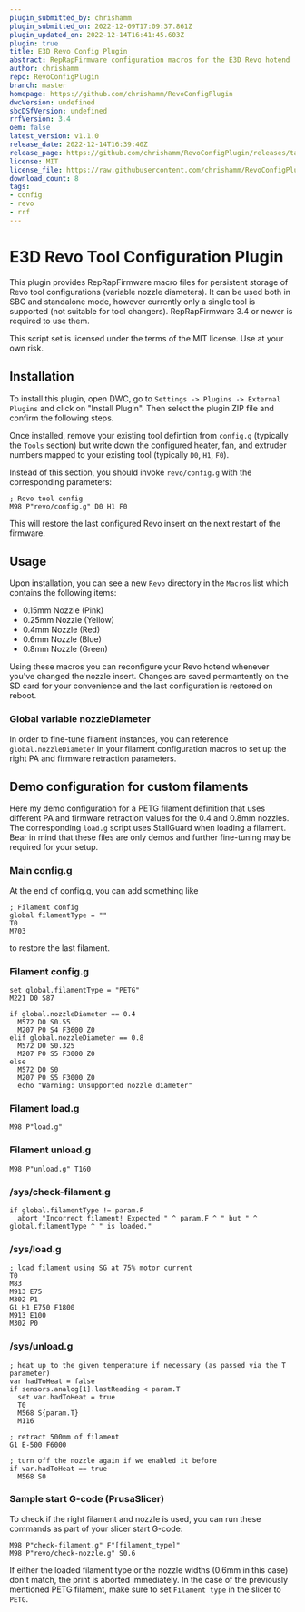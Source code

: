 ```yaml
---
plugin_submitted_by: chrishamm
plugin_submitted_on: 2022-12-09T17:09:37.861Z
plugin_updated_on: 2022-12-14T16:41:45.603Z
plugin: true
title: E3D Revo Config Plugin
abstract: RepRapFirmware configuration macros for the E3D Revo hotend
author: chrishamm
repo: RevoConfigPlugin
branch: master
homepage: https://github.com/chrishamm/RevoConfigPlugin
dwcVersion: undefined
sbcDSfVersion: undefined
rrfVersion: 3.4
oem: false
latest_version: v1.1.0
release_date: 2022-12-14T16:39:40Z
release_page: https://github.com/chrishamm/RevoConfigPlugin/releases/tag/v1.1.0
license: MIT
license_file: https://raw.githubusercontent.com/chrishamm/RevoConfigPlugin/master/LICENSE
download_count: 8
tags:
- config
- revo
- rrf
---
```


# E3D Revo Tool Configuration Plugin

This plugin provides RepRapFirmware macro files for persistent storage of Revo tool configurations (variable nozzle diameters).
It can be used both in SBC and standalone mode, however currently only a single tool is supported (not suitable for tool changers).
RepRapFirmware 3.4 or newer is required to use them.

This script set is licensed under the terms of the MIT license. Use at your own risk.

## Installation

To install this plugin, open DWC, go to `Settings -> Plugins -> External Plugins` and click on "Install Plugin".
Then select the plugin ZIP file and confirm the following steps.

Once installed, remove your existing tool defintion from `config.g` (typically the `Tools` section) but write down the configured heater, fan, and extruder numbers mapped to your existing tool (typically `D0`, `H1`, `F0`).

Instead of this section, you should invoke `revo/config.g` with the corresponding parameters:


```
; Revo tool config
M98 P"revo/config.g" D0 H1 F0
```

This will restore the last configured Revo insert on the next restart of the firmware.

## Usage

Upon installation, you can see a new `Revo` directory in the `Macros` list which contains the following items:

- 0.15mm Nozzle (Pink)
- 0.25mm Nozzle (Yellow)
- 0.4mm Nozzle (Red)
- 0.6mm Nozzle (Blue)
- 0.8mm Nozzle (Green) 

Using these macros you can reconfigure your Revo hotend whenever you've changed the nozzle insert.
Changes are saved permantently on the SD card for your convenience and the last configuration is restored on reboot.

### Global variable nozzleDiameter

In order to fine-tune filament instances, you can reference `global.nozzleDiameter` in your filament configuration macros to set up the right PA and firmware retraction parameters.


## Demo configuration for custom filaments

Here my demo configuration for a PETG filament definition that uses different PA and firmware retraction values for the 0.4 and 0.8mm nozzles.
The corresponding `load.g` script uses StallGuard when loading a filament. Bear in mind that these files are only demos and further fine-tuning may be required for your setup.

### Main config.g

At the end of config.g, you can add something like

```
; Filament config
global filamentType = ""
T0
M703
```

to restore the last filament.

### Filament config.g

```
set global.filamentType = "PETG"
M221 D0 S87

if global.nozzleDiameter == 0.4
  M572 D0 S0.55
  M207 P0 S4 F3600 Z0
elif global.nozzleDiameter == 0.8
  M572 D0 S0.325
  M207 P0 S5 F3000 Z0
else
  M572 D0 S0
  M207 P0 S5 F3000 Z0
  echo "Warning: Unsupported nozzle diameter"
```

### Filament load.g

```
M98 P"load.g"
```

### Filament unload.g


```
M98 P"unload.g" T160
```

### /sys/check-filament.g


```
if global.filamentType != param.F
  abort "Incorrect filament! Expected " ^ param.F ^ " but " ^ global.filamentType ^ " is loaded."
```

### /sys/load.g


```
; load filament using SG at 75% motor current
T0
M83
M913 E75
M302 P1
G1 H1 E750 F1800 
M913 E100
M302 P0

```

### /sys/unload.g

```
; heat up to the given temperature if necessary (as passed via the T parameter)
var hadToHeat = false
if sensors.analog[1].lastReading < param.T
  set var.hadToHeat = true
  T0
  M568 S{param.T}
  M116

; retract 500mm of filament
G1 E-500 F6000

; turn off the nozzle again if we enabled it before
if var.hadToHeat == true
  M568 S0
```

### Sample start G-code (PrusaSlicer)

To check if the right filament and nozzle is used, you can run these commands as part of your slicer start G-code:

```
M98 P"check-filament.g" F"[filament_type]"
M98 P"revo/check-nozzle.g" S0.6
```

If either the loaded filament type or the nozzle widths (0.6mm in this case) don't match, the print is aborted immediately.
In the case of the previously mentioned PETG filament, make sure to set `Filament type` in the slicer to `PETG`.
